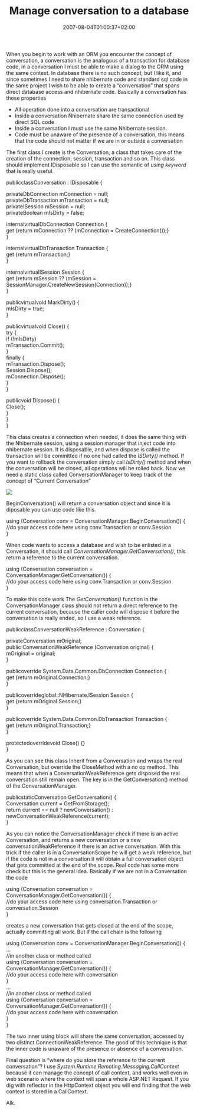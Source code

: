 ﻿---
title: "Manage conversation to a database"
description: ""
date: 2007-08-04T01:00:37+02:00
draft: false
tags: [Nhibernate,Sql Server]
categories: [Nhibernate,Sql Server]
---
When you begin to work with an ORM you encounter the concept of conversation, a conversation is the analogous of a transaction for database code, in a conversation I must be able to make a dialog to the ORM using the same context. In database there is no such concept, but I like it, and since sometimes I need to share nhibernate code and standard sql code in the same project I wish to be able to create a “conversation” that spans direct database access and nhibernate code. Basically a conversation has these properties

- All operation done into a conversation are transactional
- Inside a conversation Nhibernate share the same connection used by direct SQL code
- Inside a conversation I must use the same Nhibernate session.
- Code must be unaware of the presence of a conversation, this means that the code should not matter if we are in or outside a conversation

The first class I create is the Conversation,  a class that takes care of the creation of the connection, session, transaction and so on. This class should implement IDisposable so I can use the semantic of *using keyword* that is really useful.

publicclassConversation  :  IDisposable  {  
  
privateDbConnection  mConnection  =  null;  
privateDbTransaction  mTransaction  =  null;  
privateISession  mSession  =  null;  
privateBoolean  mIsDirty  =  false;  
  
internalvirtualDbConnection  Connection  {  
get  {return  mConnection  ??  (mConnection  =  CreateConnection());}  
        }  
  
internalvirtualDbTransaction  Transaction  {  
get  {return  mTransaction;}  
        }  
  
internalvirtualISession  Session  {  
get  {return  mSession  ??  (mSession  =  SessionManager.CreateNewSession(Connection));}  
        }

publicvirtualvoid  MarkDirty()  {  
              mIsDirty  =  true;  
        }  
  
publicvirtualvoid  Close()  {  
try  {  
if  (!mIsDirty)  
                          mTransaction.Commit();  
              }  
finally  {  
                    mTransaction.Dispose();  
                    Session.Dispose();  
                    mConnection.Dispose();  
              }  
        }  
  
publicvoid  Dispose()  {  
              Close();  
        }  
    }  
}

This class creates a connection when needed, it does the same thing with the Nhibernate session, using a session manager that inject code into nhibernate session. It is disposable, and when dispose is called the transaction will be committed if no one had called the *ISDirty()* method. If you want to rollback the conversation simply call *IsDirty()*  method and when the conversation will be closed, all operations will be rolled back. Now we need a static class called ConversationManager to keep track of the concept of “Current Conversation”

![](http://www.nablasoft.com/Alkampfer/wp-content/uploads/2007/08/080407-0812-manageconve1.png)

BeginConversation() will return a conversation object and since it is diposable you can use code like this.

using  (Conversation  conv  =  ConversationManager.BeginConversation())  {  
//do  your  access  code  here  using conv.Transaction or conv.Session  
}

When code wants to access a database and wish to be enlisted in a Conversation, it should call *ConversationManager.GetConversation()*, this return a reference to the current conversation.

using  (Conversation  conversation  =  ConversationManager.GetConversation())  {  
//do  your  access  code  here  using conv.Transaction or conv.Session  
}

To make this code work The *GetConversation()* function in the ConversationManager class should not return a direct reference to the current conversation, because the caller code will dispose it before the conversation is really ended, so I use a weak reference.

publicclassConversationWeakReference  :  Conversation  {  
  
privateConversation  mOriginal;  
public  ConversationWeakReference  (Conversation  original)  {  
        mOriginal  =  original;  
  }  
  
publicoverride  System.Data.Common.DbConnection  Connection  {  
get  {return  mOriginal.Connection;}  
  }  
  
publicoverrideglobal::NHibernate.ISession  Session  {  
get  {return  mOriginal.Session;}  
  }  
  
publicoverride  System.Data.Common.DbTransaction  Transaction  {  
get  {return  mOriginal.Transaction;}  
  }  
  
protectedoverridevoid  Close()  {}  
}

As you can see this class Inherit from a Conversation and wraps the real Conversation, but override the CloseMethod with a no op method. This means that when a ConversationWeakReference gets disposed the real conversation still remain open. The key is in the GetConversation() method of the ConversationManager.

publicstaticConversation  GetConversation()  {  
Conversation  current  =  GetFromStorage();  
return  current  ==  null  ?  newConversation()  :  newConversationWeakReference(current);        
}

As you can notice the ConversationManager check if there is an active Conversation, and returns a new conversation or a new conversationWeakReference if there is an active conversation. With this trick if the caller is in a ConversationScope he will get a weak reference, but if the code is not in a conversation it will obtain a full conversation object that gets committed at the end of the scope. Real code has some more check but this is the general idea. Basically if we are not in a Conversation the code

using  (Conversation  conversation  =  ConversationManager.GetConversation())  {  
//do  your  access  code  here  using  conversation.Transaction  or  conversation.Session  
}

creates a new conversation that gets closed at the end of the scope, actually committing all work. But if the call chain is the following

using  (Conversation  conv  =  ConversationManager.BeginConversation())  {  
…  
//in  another  class  or  method  called    
  using  (Conversation  conversation  =  ConversationManager.GetConversation())  {  
//do  your  access  code  here  with  conversation  
  }  
  …  
//in  another  class  or  method  called    
  using  (Conversation  conversation  =  ConversationManager.GetConversation())  {  
//do  your  access  code  here  with  conversation  
  }  
}

The two inner using block will share the same conversation, accessed by two distinct ConnectionWeakReference. The good of this technique is that the inner code is unaware of the presence or absence of a conversation.

Final question is “where do you store the reference to the current conversation”? I use *System.Runtime.Remoting.Messaging.CallContext* because it can manage the concept of call context, and works well even in web scenario where the context will span a whole ASP.NET Request. If you dig with reflector in the HttpContext object you will end finding that the web context is stored in a CallContext.

Alk.

